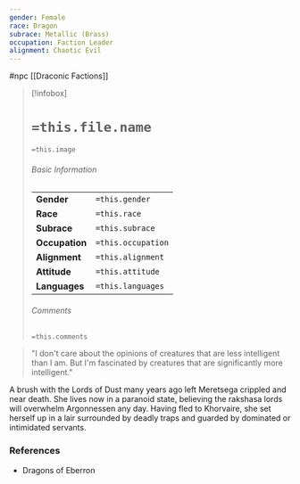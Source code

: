 ```yaml
---
gender: Female
race: Dragon
subrace: Metallic (Brass)
occupation: Faction Leader
alignment: Chaotic Evil
---
```

 #npc [[Draconic Factions]]

> [!infobox]
> # `=this.file.name`
> `=this.image`
> ###### Basic Information
> |  |  |
> | ---- | ---- |
> | **Gender** | `=this.gender` |
> | **Race** | `=this.race` |
> | **Subrace** | `=this.subrace` |
> | **Occupation** | `=this.occupation` |
> | **Alignment** | `=this.alignment` |
> | **Attitude** | `=this.attitude` |
> | **Languages** | `=this.languages` |
> ###### Comments
> `=this.comments`

>"I don't care about the opinions of creatures that are less intelligent than I am. But I'm fascinated by creatures that are significantly more intelligent."

A brush with the Lords of Dust many years ago left Meretsega crippled and near death. She lives now in a paranoid state, believing the rakshasa lords will overwhelm Argonnessen any day. Having fled to Khorvaire, she set herself up in a lair surrounded by deadly traps and guarded by dominated or intimidated servants.

### References

* Dragons of Eberron
